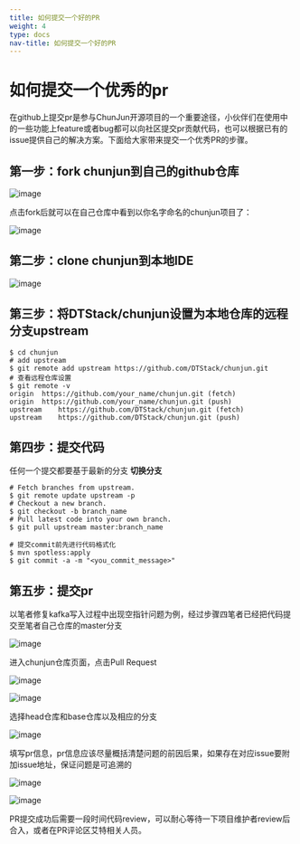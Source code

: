 ```yaml
---
title: 如何提交一个好的PR
weight: 4
type: docs
nav-title: 如何提交一个好的PR
---
```

<!--
Licensed to the Apache Software Foundation (ASF) under one
or more contributor license agreements.  See the NOTICE file
distributed with this work for additional information
regarding copyright ownership.  The ASF licenses this file
to you under the Apache License, Version 2.0 (the
"License"); you may not use this file except in compliance
with the License.  You may obtain a copy of the License at

  http://www.apache.org/licenses/LICENSE-2.0

Unless required by applicable law or agreed to in writing,
software distributed under the License is distributed on an
"AS IS" BASIS, WITHOUT WARRANTIES OR CONDITIONS OF ANY
KIND, either express or implied.  See the License for the
specific language governing permissions and limitations
under the License.
-->

# 如何提交一个优秀的pr

在github上提交pr是参与ChunJun开源项目的一个重要途径，小伙伴们在使用中的一些功能上feature或者bug都可以向社区提交pr贡献代码，也可以根据已有的issue提供自己的解决方案。下面给大家带来提交一个优秀PR的步骤。

## 第一步：fork chunjun到自己的github仓库

![image](../../website/src/images/doc/pr/pr1.png)

点击fork后就可以在自己仓库中看到以你名字命名的chunjun项目了：

![image](../../website/src/images/doc/pr/pr2.png)

## 第二步：clone chunjun到本地IDE

![image](../../website/src/images/doc/pr/pr3.png)

## 第三步：将DTStack/chunjun设置为本地仓库的远程分支upstream

```shell
$ cd chunjun
# add upstream
$ git remote add upstream https://github.com/DTStack/chunjun.git
# 查看远程仓库设置
$ git remote -v
origin  https://github.com/your_name/chunjun.git (fetch)
origin  https://github.com/your_name/chunjun.git (push)
upstream    https://github.com/DTStack/chunjun.git (fetch)
upstream    https://github.com/DTStack/chunjun.git (push)
```

## 第四步：提交代码

任何一个提交都要基于最新的分支
**切换分支**

```shell
# Fetch branches from upstream.
$ git remote update upstream -p
# Checkout a new branch.
$ git checkout -b branch_name
# Pull latest code into your own branch.
$ git pull upstream master:branch_name
```

```shell
# 提交commit前先进行代码格式化
$ mvn spotless:apply
$ git commit -a -m "<you_commit_message>"
```

## 第五步：提交pr

以笔者修复kafka写入过程中出现空指针问题为例，经过步骤四笔者已经把代码提交至笔者自己仓库的master分支

![image](../../website/src/images/doc/pr/pr4.png)

进入chunjun仓库页面，点击Pull Request

![image](../../website/src/images/doc/pr/pr5.png)

![image](../../website/src/images/doc/pr/pr6.png)

选择head仓库和base仓库以及相应的分支

![image](../../website/src/images/doc/pr/pr7.png)

填写pr信息，pr信息应该尽量概括清楚问题的前因后果，如果存在对应issue要附加issue地址，保证问题是可追溯的

![image](../../website/src/images/doc/pr/pr8.png)

![image](../../website/src/images/doc/pr/pr9.png)

PR提交成功后需要一段时间代码review，可以耐心等待一下项目维护者review后合入，或者在PR评论区艾特相关人员。


